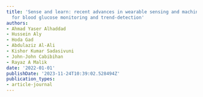 ```yaml
---
title: 'Sense and learn: recent advances in wearable sensing and machine learning
  for blood glucose monitoring and trend-detection'
authors:
- Ahmad Yaser Alhaddad
- Hussein Aly
- Hoda Gad
- Abdulaziz Al-Ali
- Kishor Kumar Sadasivuni
- John-John Cabibihan
- Rayaz A Malik
date: '2022-01-01'
publishDate: '2023-11-24T10:39:02.528494Z'
publication_types:
- article-journal
---
```

